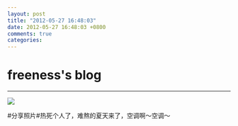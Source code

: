 ```yaml
---
layout: post
title: "2012-05-27 16:48:03"
date: 2012-05-27 16:48:03 +0800
comments: true
categories: 
---
```


# freeness's blog

----------

![](http://okqmqrbgo.bkt.clouddn.com/201205271648031.jpg)

>
\#分享照片\#热死个人了，难熬的夏天来了，空调啊～空调～